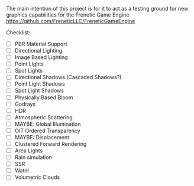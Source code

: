 The main intention of this project is for it to act as a testing ground for new graphics capabilities for the Frenetic Game Engine https://github.com/FreneticLLC/FreneticGameEngine

Checklist:
- [ ] PBR Material Support
- [ ] Directional Lighting
- [ ] Image Based Lighting
- [ ] Point Lights
- [ ] Spot Lights
- [ ] Directional Shadows (Cascaded Shadows?)
- [ ] Point Light Shadows
- [ ] Spot Light Shadows
- [ ] Physically Based Bloom
- [ ] Godrays
- [ ] HDR
- [ ] Atmospheric Scattering
- [ ] MAYBE: Global Illumination
- [ ] OIT Ordered Transparency
- [ ] MAYBE: Displacement
- [ ] Clustered Forward Rendering
- [ ] Area Lights
- [ ] Rain simulation
- [ ] SSR
- [ ] Water
- [ ] Volumetric Clouds
